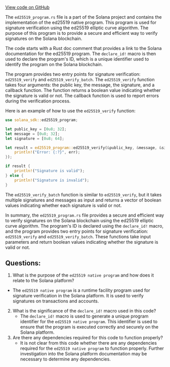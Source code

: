 
[View code on GitHub](https://github.com/solana-labs/solana/blob/master/sdk/program/src/ed25519_program.rs)

The `ed25519_program.rs` file is a part of the Solana project and contains the implementation of the ed25519 native program. This program is used for signature verification using the ed25519 elliptic curve algorithm. The purpose of this program is to provide a secure and efficient way to verify signatures on the Solana blockchain.

The code starts with a Rust doc comment that provides a link to the Solana documentation for the ed25519 program. The `declare_id!` macro is then used to declare the program's ID, which is a unique identifier used to identify the program on the Solana blockchain.

The program provides two entry points for signature verification: `ed25519_verify` and `ed25519_verify_batch`. The `ed25519_verify` function takes four arguments: the public key, the message, the signature, and a callback function. The function returns a boolean value indicating whether the signature is valid or not. The callback function is used to report errors during the verification process.

Here is an example of how to use the `ed25519_verify` function:

```rust
use solana_sdk::ed25519_program;

let public_key = [0u8; 32];
let message = [0u8; 32];
let signature = [0u8; 64];

let result = ed25519_program::ed25519_verify(&public_key, &message, &signature, |err| {
    println!("Error: {:?}", err);
});

if result {
    println!("Signature is valid");
} else {
    println!("Signature is invalid");
}
```

The `ed25519_verify_batch` function is similar to `ed25519_verify`, but it takes multiple signatures and messages as input and returns a vector of boolean values indicating whether each signature is valid or not.

In summary, the `ed25519_program.rs` file provides a secure and efficient way to verify signatures on the Solana blockchain using the ed25519 elliptic curve algorithm. The program's ID is declared using the `declare_id!` macro, and the program provides two entry points for signature verification: `ed25519_verify` and `ed25519_verify_batch`. These functions take input parameters and return boolean values indicating whether the signature is valid or not.
## Questions: 
 1. What is the purpose of the `ed25519 native program` and how does it relate to the Solana platform?
   - The `ed25519 native program` is a runtime facility program used for signature verification in the Solana platform. It is used to verify signatures on transactions and accounts.
2. What is the significance of the `declare_id!` macro used in this code?
   - The `declare_id!` macro is used to generate a unique program identifier for the `ed25519 native program`. This identifier is used to ensure that the program is executed correctly and securely on the Solana platform.
3. Are there any dependencies required for this code to function properly?
   - It is not clear from this code whether there are any dependencies required for the `ed25519 native program` to function properly. Further investigation into the Solana platform documentation may be necessary to determine any dependencies.